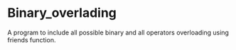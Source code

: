 # Binary_overlading
A program to include all possible binary and all operators overloading using friends function.





